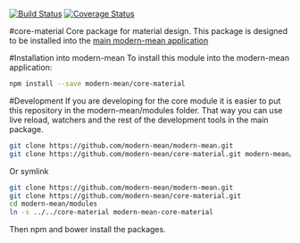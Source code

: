 [![Build Status](https://travis-ci.org/modern-mean/modern-mean-core-material.svg?branch=master)](https://travis-ci.org/modern-mean/modern-mean-core-material)
[![Coverage Status](https://coveralls.io/repos/github/modern-mean/modern-mean-core-material/badge.svg?branch=master)](https://coveralls.io/github/modern-mean/modern-mean-core-material?branch=master)


#core-material
Core package for material design.  This package is designed to be installed into the <a href="https://github.com/modern-mean/modern-mean">main modern-mean application</a>

#Installation into modern-mean
To install this module into the modern-mean application:
```sh
npm install --save modern-mean/core-material
```

#Development
If you are developing for the core module it is easier to put this repository in the modern-mean/modules folder.  That way you can use live reload, watchers and the rest of the development tools in the main package.
```sh
git clone https://github.com/modern-mean/modern-mean.git
git clone https://github.com/modern-mean/core-material.git modern-mean/modules/modern-mean-core-material
```
Or symlink
```sh
git clone https://github.com/modern-mean/modern-mean.git
git clone https://github.com/modern-mean/core-material.git
cd modern-mean/modules
ln -s ../../core-material modern-mean-core-material
```
Then npm and bower install the packages.
